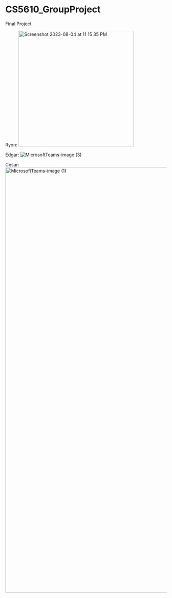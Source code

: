 # CS5610_GroupProject
Final Project



Ryon:
<img width="360" alt="Screenshot 2023-08-04 at 11 15 35 PM" src="https://media.github.khoury.northeastern.edu/user/10528/files/56e1d760-a853-4c37-8c2b-e20408470ce4">

Edgar:
![MicrosoftTeams-image (3)](https://media.github.khoury.northeastern.edu/user/10528/files/ea88862c-7775-48db-87d2-8dfcf4f376f9)

Cesar:
<img width="1325" alt="MicrosoftTeams-image (1)" src="https://media.github.khoury.northeastern.edu/user/10528/files/1d921ab1-4b61-47de-9990-9c6c8640e1f3">
